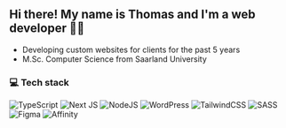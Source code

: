 <h2 align="left">Hi there! My name is Thomas and I'm a web developer 👋🏼</h2>

- Developing custom websites for clients for the past 5 years
- M.Sc. Computer Science from Saarland University


### 💻 Tech stack

![TypeScript](https://img.shields.io/badge/typescript-%23007ACC.svg?style=for-the-badge&logo=typescript&logoColor=white) ![Next JS](https://img.shields.io/badge/Next-black?style=for-the-badge&logo=next.js&logoColor=white) ![NodeJS](https://img.shields.io/badge/node.js-6DA55F?style=for-the-badge&logo=node.js&logoColor=white) ![WordPress](https://img.shields.io/badge/wordpress-21759b?style=for-the-badge&logo=wordpress&logoColor=white) ![TailwindCSS](https://img.shields.io/badge/tailwindcss-%2338B2AC.svg?style=for-the-badge&logo=tailwind-css&logoColor=white) ![SASS](https://img.shields.io/badge/SASS-hotpink.svg?style=for-the-badge&logo=SASS&logoColor=white) ![Figma](https://img.shields.io/badge/figma-%23F24E1E.svg?style=for-the-badge&logo=figma&logoColor=white) ![Affinity](https://img.shields.io/badge/affinity-%23000000.svg?style=for-the-badge&logo=affinity&logoColor=white) 
